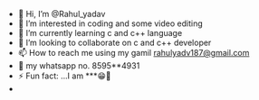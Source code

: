 - 👋 Hi, I’m @Rahul_yadav
- 👀 I’m interested in coding and some video editing
- 🌱 I’m currently learning c and c++ language
- 💞️ I’m looking to collaborate on c and c++ developer
- 📫 How to reach me using my gamil rahulyadv187@gmail.com
- 🦴 my whatsapp no. 8595**4931
- ⚡ Fun fact: ...I am ***😁🥲
-

<!---
Rahulyadv187/Rahulyadv187 is a ✨ special ✨ repository because its `README.md` (this file) appears on your GitHub profile.
You can click the Preview link to take a look at your changes.
--->
